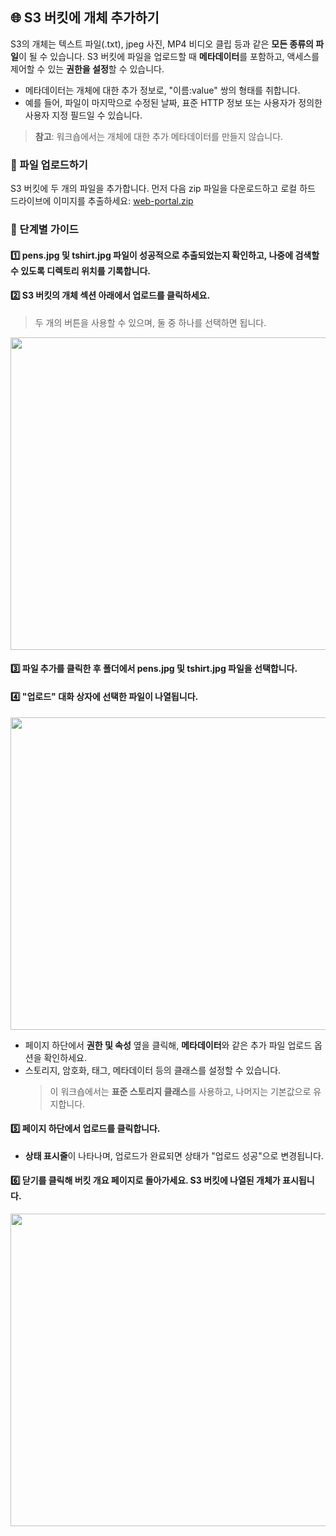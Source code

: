 ## 🌐 S3 버킷에 개체 추가하기

S3의 개체는 텍스트 파일(.txt), jpeg 사진, MP4 비디오 클립 등과 같은 **모든 종류의 파일**이 될 수 있습니다. S3 버킷에 파일을 업로드할 때 **메타데이터**를 포함하고, 액세스를 제어할 수 있는 **권한을 설정**할 수 있습니다.

- 메타데이터는 개체에 대한 추가 정보로, "이름:value" 쌍의 형태를 취합니다.
- 예를 들어, 파일이 마지막으로 수정된 날짜, 표준 HTTP 정보 또는 사용자가 정의한 사용자 지정 필드일 수 있습니다.
> **참고**: 워크숍에서는 개체에 대한 추가 메타데이터를 만들지 않습니다.

### 📁 파일 업로드하기
S3 버킷에 두 개의 파일을 추가합니다. 먼저 다음 zip 파일을 다운로드하고 로컬 하드 드라이브에 이미지를 추출하세요: [web-portal.zip](https://github.com/user-attachments/files/17110325/web-portal.zip)

### 🔢 단계별 가이드

#### 1️⃣ **pens.jpg** 및 **tshirt.jpg** 파일이 성공적으로 추출되었는지 확인하고, 나중에 검색할 수 있도록 **디렉토리 위치를 기록**합니다.

#### 2️⃣ **S3 버킷**의 개체 섹션 아래에서 **업로드**를 클릭하세요.
> 두 개의 버튼을 사용할 수 있으며, 둘 중 하나를 선택하면 됩니다.

<img src="https://github.com/user-attachments/assets/313a1a2c-0c3d-4dae-a019-31993efaa335" width="600" height="500">

#### 3️⃣ **파일 추가**를 클릭한 후 폴더에서 **pens.jpg** 및 **tshirt.jpg** 파일을 선택합니다.

#### 4️⃣ **"업로드" 대화 상자**에 선택한 파일이 나열됩니다.

<img src="https://github.com/user-attachments/assets/12fd3263-49fd-444b-99c6-cb3df40ce3d5" width="600" height="500">

- 페이지 하단에서 **권한 및 속성** 옆을 클릭해, **메타데이터**와 같은 추가 파일 업로드 옵션을 확인하세요.
- 스토리지, 암호화, 태그, 메타데이터 등의 클래스를 설정할 수 있습니다.
  > 이 워크숍에서는 **표준 스토리지 클래스**를 사용하고, 나머지는 기본값으로 유지합니다.

#### 5️⃣ 페이지 하단에서 **업로드**를 클릭합니다.
- **상태 표시줄**이 나타나며, 업로드가 완료되면 상태가 "업로드 성공"으로 변경됩니다.

#### 6️⃣ **닫기**를 클릭해 **버킷 개요 페이지**로 돌아가세요. S3 버킷에 나열된 개체가 표시됩니다.

<img src = "https://github.com/user-attachments/assets/a9bc7627-d710-4b01-b6a1-7bf5ae42efe8" width="600" height="500">

